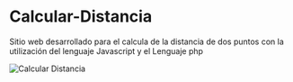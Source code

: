 # Calcular-Distancia

Sitio web desarrollado para el calcula de la distancia de dos puntos con la utilización del lenguaje Javascript y el Lenguaje php

![Calcular Distancia](https://user-images.githubusercontent.com/58617892/192032102-b008691f-26dc-4d6b-993f-55f150fb226a.jpg)
